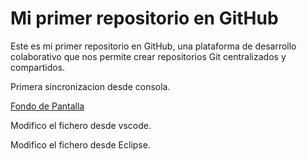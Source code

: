 # Mi primer repositorio en GitHub


Este es mi primer repositorio en GitHub, una plataforma de desarrollo
colaborativo que nos permite crear repositorios Git centralizados y compartidos.

Primera sincronizacion desde consola.

[Fondo de Pantalla](/mi-primer-repo/imagenes/fondoclaro.png)


Modifico el fichero desde vscode.

Modifico el fichero desde Eclipse.
